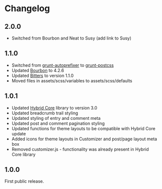 # Changelog

## 2.0.0
- Switched from Bourbon and Neat to Susy (add link to Susy)


## 1.1.0
- Switched from [grunt-autoprefixer](https://github.com/nDmitry/grunt-autoprefixer) to [grunt-postcss](https://github.com/nDmitry/grunt-postcss)
- Updated [Bourbon](http://bourbon.io) to 4.2.6
- Updated [Bitters](http://bitters.bourbon.io/) to version 1.1.0
- Moved files in assets/scss/variables to assets/scss/defaults

## 1.0.1
- Updated [Hybrid Core](https://github.com/justintadlock/hybrid-core) library to version 3.0
- Updated breadcrumb trail styling
- Updated styling of entry and comment meta
- Updated post and comment pagination styling
- Updated functions for theme layouts to be compatible with Hybrid Core update
- Added icons for theme layouts in Customizer and post/page layout meta box
- Removed customizer.js - functionality was already present in Hybrid Core library

## 1.0.0
First public release.
